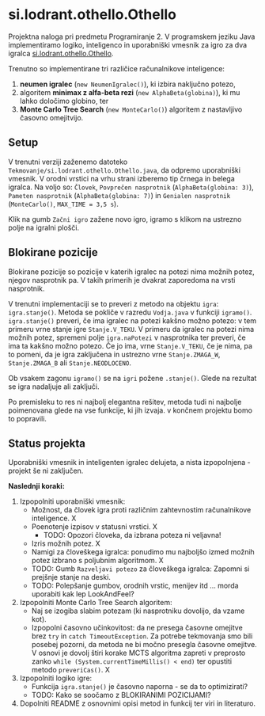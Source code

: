# si.lodrant.othello.Othello
Projektna naloga pri predmetu Programiranje 2. V programskem jeziku Java implementiramo logiko, inteligenco in uporabniški vmesnik za igro za dva igralca [si.lodrant.othello.Othello](https://www.worldothello.org/about/about-othello/othello-rules/official-rules/english).

Trenutno so implementirane tri različice računalnikove inteligence:
1. **neumen igralec** (`new NeumenIgralec()`), ki izbira naključno potezo,
2. algoritem **minimax z alfa-beta rezi** (`new AlphaBeta(globina)`), ki mu lahko določimo globino, ter
3. **Monte Carlo Tree Search** (`new MonteCarlo()`) algoritem z nastavljivo časovno omejitvijo.

## Setup
V trenutni verziji zaženemo datoteko `Tekmovanje/si.lodrant.othello.Othello.java`, da odpremo uporabniški vmesnik. V orodni vrstici na vrhu strani izberemo
tip črnega in belega igralca. Na voljo so: `Človek`, `Povprečen nasprotnik` (`AlphaBeta(globina: 3)`), `Pameten nasprotnik` (`AlphaBeta(globina: 7)`) in `Genialen nasprotnik` (`MonteCarlo()`, `MAX_TIME = 3,5 s`).

Klik na gumb `Začni igro` zažene novo igro, igramo s klikom na ustrezno polje na igralni plošči.

## Blokirane pozicije
Blokirane pozicije so pozicije v katerih igralec na potezi nima možnih potez, njegov nasprotnik pa. V takih primerih je dvakrat zaporedoma na vrsti nasprotnik. 

V trenutni implementaciji se to preveri z metodo na objektu `igra`: `igra.stanje()`. Metoda se pokliče v razredu `Vodja.java` v funkciji `igramo()`. `igra.stanje()` preveri, če ima igralec na potezi kakšno možno potezo: v tem primeru vrne stanje igre `Stanje.V_TEKU`. V primeru da igralec na potezi nima možnih potez, spremeni polje `igra.naPotezi` v nasprotnika ter preveri, če ima ta kakšno možno potezo. Če jo ima, vrne `Stanje.V_TEKU`, če je nima, pa to pomeni, da je igra zaključena in ustrezno vrne `Stanje.ZMAGA_W`, `Stanje.ZMAGA_B` ali `Stanje.NEODLOCENO`.

Ob vsakem zagonu `igramo()` se na `igri` požene `.stanje()`. Glede na rezultat se igra nadaljuje ali zaključi.

Po premisleku to res ni najbolj elegantna rešitev, metoda tudi ni najbolje poimenovana glede na vse funkcije, ki jih izvaja. v končnem projektu bomo to popravili.

## Status projekta
Uporabniški vmesnik in inteligenten igralec delujeta, a nista izpopolnjena - projekt še ni zaključen.

**Naslednji koraki:**
1. Izpopolniti uporabniški vmesnik:
   * Možnost, da človek igra proti različnim zahtevnostim računalnikove inteligence. X
   * Poenotenje izpisov v statusni vrstici. X
     * TODO: Opozori človeka, da izbrana poteza ni veljavna!
   * Izris možnih potez. X
   * Namigi za človeškega igralca: ponudimo mu najboljšo izmed možnih potez izbrano s poljubnim algoritmom. X 
   * TODO: Gumb `Razveljavi potezo` za človeškega igralca: Zapomni si prejšnje stanje na deski. 
   * TODO: Polepšanje gumbov, orodnih vrstic, menijev itd ... morda uporabiti kak lep LookAndFeel?
2. Izpopolniti Monte Carlo Tree Search algoritem:
   * Naj se izogiba slabim potezam (ki nasprotniku dovolijo, da vzame kot).
   * Izpopolni časovno učinkovitost: da ne presega časovne omejitve brez `try` in `catch TimeoutException`. Za potrebe tekmovanja smo bili posebej pozorni, da metoda ne bi močno presegla časovne omejitve. V osnovi je dovolj štiri korake MCTS algoritma zapreti v preprosto zanko `while (System.currentTimeMillis() < end)` ter opustiti metodo `preveriCas()`. X
3. Izpopolniti logiko igre:
   * Funkcija `igra.stanje()` je časovno naporna - se da to optimizirati?
   * TODO: Kako se soočamo z BLOKIRANIMI POZICIJAMI?
4. Dopolniti README z osnovnimi opisi metod in funkcij ter viri in literaturo.